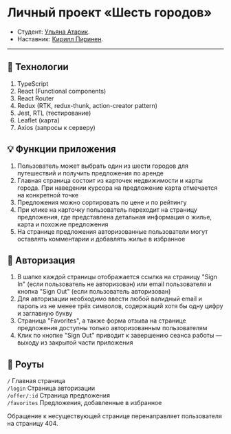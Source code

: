 # Личный проект «Шесть городов»

* Студент: [Ульяна Атарик](https://up.htmlacademy.ru/react/13/user/2393583).
* Наставник: [Кирилл Пиринен](https://htmlacademy.ru/profile/id2388689).

---

## 🔧 Технологии

1. TypeScript  
2. React (Functional components)  
3. React Router  
4. Redux (RTK, redux-thunk, action-creator pattern)  
5. Jest, RTL (тестирование)  
6. Leaflet (карта)
7. Axios (запросы к серверу)

## 💡 Функции приложения

1. Пользователь может выбрать один из шести городов для путешествий и получить предложения по аренде
2. Главная страница состоит из карточек недвижимости и карты города. При наведении курсора на предложение карта отмечается на конкретной точке
3. Предложения можно сортировать по цене и по рейтингу
4. При клике на карточку пользователь переходит на страницу предложения, где представлена детальная информация о жилье, карта и похожие предложения
5. На странице предложения авторизованные пользователи могут оставлять комментарии и добавлять жилье в избранное

## 🔐 Авторизация

1. В шапке каждой страницы отображается ссылка на страницу "Sign In" (если пользователь не авторизован) или email пользователя и кнопка "Sign Out" (если пользователь авторизован)
2. Для авторизации необходимо ввести любой валидный email и пароль из не менее трёх символов, содержащий хотя бы одну цифру и заглавную букву
3. Страница "Favorites", а также форма отзыва на странице предложения доступны только авторизованным пользователям
4. Клик по кнопке "Sign Out" приводит к завершению сеанса работы — выходу из закрытой части приложения

## 🚗 Роуты

```/``` Главная страница  
```/login``` Страница авторизации  
```/offer/:id``` Страница предложения  
```/favorites``` Предложения, добавленные в избранное  

Обращение к несуществующей странице перенаправляет пользователя на страницу 404.

